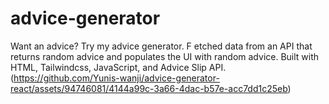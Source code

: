 # advice-generator

Want an advice? Try my advice generator. F
etched data from an API that returns random advice and populates the UI with random advice. 
Built with HTML, Tailwindcss, JavaScript, and Advice Slip API.
(https://github.com/Yunis-wanji/advice-generator-react/assets/94746081/4144a99c-3a66-4dac-b57e-acc7dd1c25eb)
